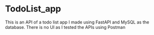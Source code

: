 # TodoList_app
This is an API of a todo list app I made using FastAPI and MySQL as the database. There is no UI as I tested the APIs using Postman
